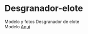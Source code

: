 # Desgranador-elote
Modelo y fotos Desgranador de elote <br />
Modelo [Aqui](https://hotmail51114.autodesk360.com/g/shares/SH35dfcQT936092f0e437b696b16b74c3b6b)

